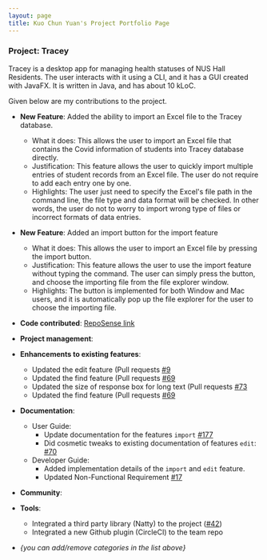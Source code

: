 ```yaml
---
layout: page
title: Kuo Chun Yuan's Project Portfolio Page
---
```


### Project: Tracey

Tracey is a desktop app for managing health statuses of NUS Hall Residents. The user interacts with it using a CLI, and it has a GUI created with JavaFX. It is written in Java, and has about 10 kLoC.

Given below are my contributions to the project.

* **New Feature**: Added the ability to import an Excel file to the Tracey database.
    * What it does: This allows the user to import an Excel file that contains the Covid information of students into Tracey database directly. 
    * Justification: This feature allows the user to quickly import multiple entries of student records from an Excel file. The user do not require to 
      add each entry one by one. 
    * Highlights: The user just need to specify the Excel's file path in the command line, the file type and data format will be checked. In other words, 
      the user do not to worry to import wrong type of files or incorrect formats of data entries. 

* **New Feature**: Added an import button for the import feature
  * What it does: This allows the user to import an Excel file by pressing the import button. 
  * Justification: This feature allows the user to use the import feature without typing the command. The user 
    can simply press the button, and choose the importing file from the file explorer window. 
  * Highlights: The button is implemented for both Window and Mac users, and it is automatically pop up the 
  file explorer for the user to choose the importing file. 

* **Code contributed**: [RepoSense link](https://nus-cs2103-ay2122s2.github.io/tp-dashboard/?search=kevinkuo0320&breakdown=true&sort=groupTitle&sortWithin=title&since=2022-02-18&timeframe=commit&mergegroup=&groupSelect=groupByRepos&checkedFileTypes=docs~functional-code~test-code~other)

* **Project management**:
   
* **Enhancements to existing features**:
    * Updated the edit feature (Pull requests [\#9](https://github.com/AY2122S2-CS2103T-T12-3/tp/issues/9)
    * Updated the find feature (Pull requests [\#69](https://github.com/AY2122S2-CS2103T-T12-3/tp/issues/69)
    * Updated the size of response box for long text (Pull requests [\#73](https://github.com/AY2122S2-CS2103T-T12-3/tp/issues/73)
    * Updated the find feature (Pull requests [\#69](https://github.com/AY2122S2-CS2103T-T12-3/tp/issues/69)
  
* **Documentation**:
    * User Guide:
        * Update documentation for the features `import` [\#177](https://github.com/AY2122S2-CS2103T-T12-3/tp/issues/177)
        * Did cosmetic tweaks to existing documentation of features `edit`: [\#70](https://github.com/AY2122S2-CS2103T-T12-3/tp/issues/70)
    * Developer Guide:
        * Added implementation details of the `import` and `edit` feature.
        * Updated Non-Functional Requirement [\#17](https://github.com/AY2122S2-CS2103T-T12-3/tp/issues/17)

* **Community**:
  
* **Tools**:
    * Integrated a third party library (Natty) to the project ([\#42]())
    * Integrated a new Github plugin (CircleCI) to the team repo


* _{you can add/remove categories in the list above}_

